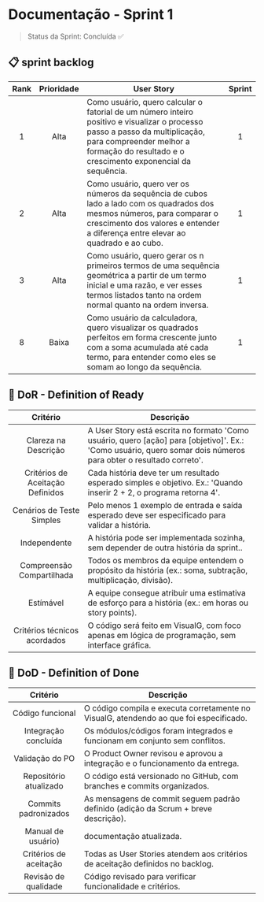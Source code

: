 # Documentação - Sprint 1

> Status da Sprint: Concluída ✅
> 

## 📋 sprint backlog  <a id="us"></a>

| Rank | Prioridade | User Story                                                                                                                                                                                                                 | Sprint |
| :--: | :--------: | -------------------------------------------------------------------------------------------------------------------------------------------------------------------------------------------------------------------------- | :----: |
|  1   |   Alta     | Como usuário, quero calcular o fatorial de um número inteiro positivo e visualizar o processo passo a passo da multiplicação, para compreender melhor a formação do resultado e o crescimento exponencial da sequência.     |   1    |
|  2   |   Alta     | Como usuário, quero ver os números da sequência de cubos lado a lado com os quadrados dos mesmos números, para comparar o crescimento dos valores e entender a diferença entre elevar ao quadrado e ao cubo.               |   1    |
|  3   |   Alta     | Como usuário, quero gerar os n primeiros termos de uma sequência geométrica a partir de um termo inicial e uma razão, e ver esses termos listados tanto na ordem normal quanto na ordem inversa.                           |   1    |
|  8   |   Baixa    | Como usuário da calculadora, quero visualizar os quadrados perfeitos em forma crescente junto com a soma acumulada até cada termo, para entender como eles se somam ao longo da sequência.                                  |   1   |

## 🏅 DoR - Definition of Ready <a id="dor"></a>

|             Critério             | Descrição                                                                                         |
| :------------------------------: | ------------------------------------------------------------------------------------------------- |
|       Clareza na Descrição       | A User Story está escrita no formato 'Como usuário, quero [ação] para [objetivo]'. Ex.: 'Como usuário, quero somar dois números para obter o resultado correto'.          |
| Critérios de Aceitação Definidos | Cada história deve ter um resultado esperado simples e objetivo. Ex.: 'Quando inserir 2 + 2, o programa retorna 4'. |
| Cenários de Teste Simples  | Pelo menos 1 exemplo de entrada e saída esperado deve ser especificado para validar a história.                   |
|           Independente           | A história pode ser implementada sozinha, sem depender de outra história da sprint..                    |
|    Compreensão Compartilhada     | Todos os membros da equipe entendem o propósito da história (ex.: soma, subtração, multiplicação, divisão).                          |
|            Estímável             | A equipe consegue atribuir uma estimativa de esforço para a história (ex.: em horas ou story points).                            |
|   Critérios técnicos acordados   | O código será feito em VisualG, com foco apenas em lógica de programação, sem interface gráfica.              |

## 🏅 DoD - Definition of Done <a id="dod"></a>

|                 Critério                 | Descrição                                                                            |
| :--------------------------------------: | ------------------------------------------------------------------------------------ |
|    Código funcional    | O código compila e executa corretamente no VisualG, atendendo ao que foi especificado.                |
|        Integração concluída       | Os módulos/códigos foram integrados e funcionam em conjunto sem conflitos.    |
|            Validação do PO            | O Product Owner revisou e aprovou a integração e o funcionamento da entrega.                            |
|     Repositório atualizado    | O código está versionado no GitHub, com branches e commits organizados.      |
|  Commits padronizados   | As mensagens de commit seguem padrão definido (adição da Scrum + breve descrição).                            |
| Manual de usuário) | documentação atualizada. |
|             Critérios de aceitação            | Todas as User Stories atendem aos critérios de aceitação definidos no backlog.                |
|           Revisão de qualidade           | Código revisado para verificar funcionalidade e critérios.                |

